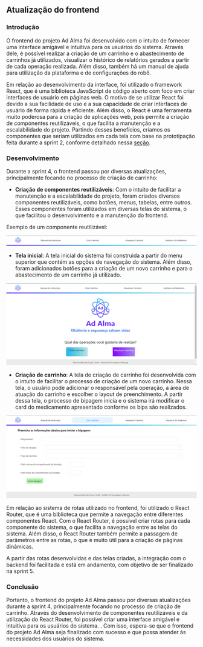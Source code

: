 ## Atualização do frontend

### Introdução

O frontend do projeto Ad Alma foi desenvolvido com o intuito de fornecer uma interface amigável e intuitiva para os usuários do sistema. Através dele, é possível realizar a criação de um carrinho e o abastecimento de carrinhos já utilizados, visualizar o histórico de relatórios gerados a partir de cada operação realizada. Além disso, também há um manual de ajuda para utilização da plataforma e de configurações do robô.

Em relação ao desenvolvimento da interface, foi utilizado o framework React, que é uma biblioteca JavaScript de código aberto com foco em criar interfaces de usuário em páginas web. O motivo de se utilizar React foi devido a sua facilidade de uso e a sua capacidade de criar interfaces de usuário de forma rápida e eficiente. Além disso, o React é uma ferramenta muito poderosa para a criação de aplicações web, pois permite a criação de componentes reutilizáveis, o que facilita a manutenção e a escalabilidade do projeto. Partindo desses benefícios, criamos os componentes que seriam utilizados em cada tela com base na prototipação feita durante a sprint 2, conforme detalhado nessa [seção](../Sprint%202/wireframe_e_telas.mdx).

### Desenvolvimento

Durante a sprint 4, o frontend passou por diversas atualizações, principalmente focando no processo de criação de carrinho:

- **Criação de componentes reutilizáveis**: Com o intuito de facilitar a manutenção e a escalabilidade do projeto, foram criados diversos componentes reutilizáveis, como botões, menus, tabelas, entre outros. Esses componentes foram utilizados em diversas telas do sistema, o que facilitou o desenvolvimento e a manutenção do frontend.

Exemplo de um componente reutilizável:

![menu superior](../../static/img/telas/navbar.png)

- **Tela inicial**: A tela inicial do sistema foi construida a partir do menu superior que contém as opções de navegação do sistema. Além disso, foram adicionados botões para a criação de um novo carrinho e para o abastecimento de um carrinho já utilizado.

![Home](../../static/img/telas/home.png)

- **Criação de carrinho**: A tela de criação de carrinho foi desenvolvida com o intuito de facilitar o processo de criação de um novo carrinho. Nessa tela, o usuário pode adicionar o responsável pela operação, a área de atuação do carrinho e escolher o layout de preenchimento. A partir dessa tela, o processo de bipagem inicia e o sistema irá modificar o card do medicamento apresentado conforme os bips são realizados.

![Criação de carrinho](../../static/img/telas/criar_carrinho.png)


Em relação ao sistema de rotas utilizado no frontend, foi utilizado o React Router, que é uma biblioteca que permite a navegação entre diferentes componentes React. Com o React Router, é possível criar rotas para cada componente do sistema, o que facilita a navegação entre as telas do sistema. Além disso, o React Router também permite a passagem de parâmetros entre as rotas, o que é muito útil para a criação de páginas dinâmicas.

A partir das rotas desenvolvidas e das telas criadas, a integração com o backend foi facilitada e está em andamento, com objetivo de ser finalizado na sprint 5.

### Conclusão

Portanto, o frontend do projeto Ad Alma passou por diversas atualizações durante a sprint 4, principalmente focando no processo de criação de carrinho. Através do desenvolvimento de componentes reutilizáveis e da utilização do React Router, foi possível criar uma interface amigável e intuitiva para os usuários do sistema. . Com isso, espera-se que o frontend do projeto Ad Alma seja finalizado com sucesso e que possa atender às necessidades dos usuários do sistema.